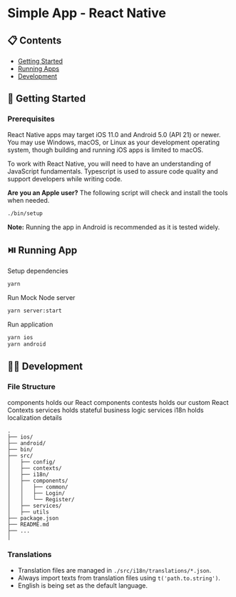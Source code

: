 # Simple App - React Native

## 📋 Contents

- [Getting Started](#start)
- [Running Apps](#app)
- [Development](#dev)

## <a name="start">🏁 Getting Started</a>

### Prerequisites

React Native apps may target iOS 11.0 and Android 5.0 (API 21) or newer. You may use Windows, macOS, or Linux as your development operating system, though building and running iOS apps is limited to macOS.

To work with React Native, you will need to have an understanding of JavaScript fundamentals. Typescript is used to assure code quality and support developers while writing code.

**Are you an Apple user?** The following script will check and install the tools when needed.

```bash
./bin/setup
```

**Note:** Running the app in Android is recommended as it is tested widely.

## <a name="app">⏯️ Running App</a>

Setup dependencies

```bash
yarn
```

Run Mock Node server

```bash
yarn server:start
```

Run application

```bash
yarn ios
yarn android
```

## <a name="dev">🧑‍💻 Development</a>

### File Structure

components holds our React components
contests holds our custom React Contexts
services holds stateful business logic services
i18n holds localization details

```
.
├── ios/
├── android/
├── bin/
├── src/
│   ├── config/
│   ├── contexts/
│   ├── i18n/
│   ├── components/
│   │   ├── common/
│   │   ├── Login/
│   │   └── Register/
│   ├── services/
│   ├── utils
├── package.json
├── README.md
├── ...
│
```

### Translations

- Translation files are managed in `./src/i18n/translations/*.json`.
- Always import texts from translation files using `t('path.to.string')`.
- English is being set as the default language.
